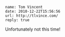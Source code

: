 ```metadata
name: Tom Vincent
date: 2010-12-22T15:56:56
url: http://tlvince.com/
reply: true
```

Unfortunately not this time!
